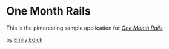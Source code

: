 # One Month Rails

This is the pinteresting sample application for
[*One Month Rails*](http://onemonthrails.com)

by [Emily Edick](http://linkedin.com/in/edickemily) 